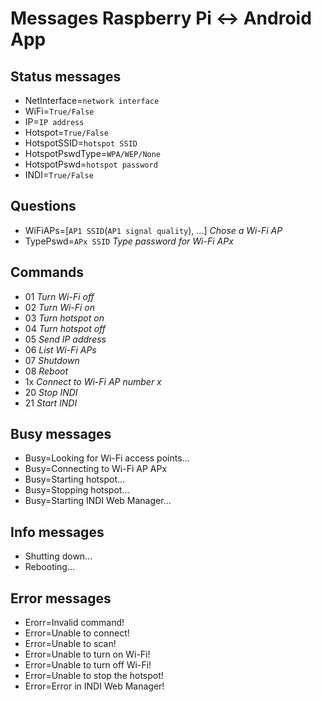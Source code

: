 # Messages Raspberry Pi ↔ Android App

## Status messages
- NetInterface=`network interface`
- WiFi=`True/False`
- IP=`IP address`
- Hotspot=`True/False`
- HotspotSSID=`hotspot SSID`
- HotspotPswdType=`WPA/WEP/None`
- HotspotPswd=`hotspot password`
- INDI=`True/False`

## Questions
- WiFiAPs=[`AP1 SSID`(`AP1 signal quality`), ...] *Chose a Wi-Fi AP*
- TypePswd=`APx SSID` *Type password for Wi-Fi APx*

## Commands
- 01 *Turn Wi-Fi off*
- 02 *Turn Wi-Fi on*
- 03 *Turn hotspot on*
- 04 *Turn hotspot off*
- 05 *Send IP address*
- 06 *List Wi-Fi APs*
- 07 *Shutdown*
- 08 *Reboot*
- 1x *Connect to Wi-Fi AP number x*
- 20 *Stop INDI*
- 21 *Start INDI*

## Busy messages
- Busy=Looking for Wi-Fi access points...
- Busy=Connecting to Wi-Fi AP APx
- Busy=Starting hotspot...
- Busy=Stopping hotspot...
- Busy=Starting INDI Web Manager...

## Info messages
- Shutting down...
- Rebooting...

## Error messages
- Erorr=Invalid command!
- Error=Unable to connect!
- Error=Unable to scan!
- Error=Unable to turn on Wi-Fi!
- Error=Unable to turn off Wi-Fi!
- Error=Unable to stop the hotspot!
- Error=Error in INDI Web Manager!
